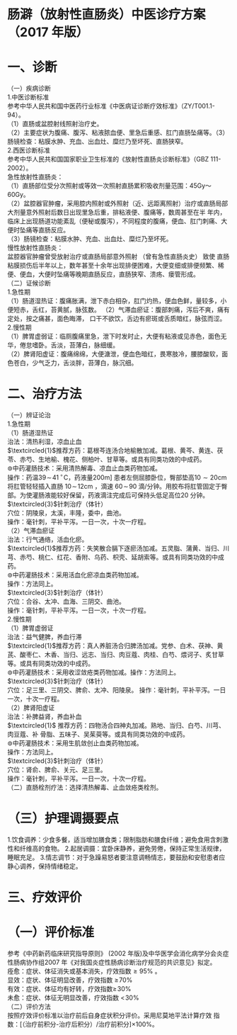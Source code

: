 # 肠澼（放射性直肠炎）中医诊疗方案 （2017 年版）  
# 一、诊断  
（一）疾病诊断  
1.中医诊断标准  
参考中华人民共和国中医药行业标准《中医病证诊断疗效标准》（ZY/T001.1-94）。  
（1）直肠或盆腔射线照射治疗史。  
（2）主要症状为腹痛、腹泻、粘液脓血便、里急后重感、肛门直肠坠痛等。（3）肠镜检查：粘膜水肿、充血、出血灶、糜烂乃至坏死、直肠狭窄。  
2.西医诊断标准  
参考中华人民共和国国家职业卫生标准的《放射性直肠炎诊断标准》（GBZ 111-2002）。  
急性放射性直肠炎：  
（1）直肠部位受分次照射或等效一次照射直肠累积吸收剂量范围：45Gy～60Gy。  
（2）盆腔器官肿瘤，采用腔内照射或外照射（近、远距离照射）治疗或直肠局部大剂量意外照射后数日出现里急后重，排粘液便、腹痛等，数周甚至在半 年内，临床上出现肠道功能紊乱（便秘或腹泻），不同程度的腹痛，便血、肛门刺痛、大便时坠痛等直肠反应。  
（3）肠镜检查：粘膜水肿、充血、出血灶、糜烂乃至坏死。  
慢性放射性直肠炎：  
盆腔器官肿瘤曾受放射治疗或直肠局部意外照射 （曾有急性直肠炎史） 致使 直肠粘膜损伤后半年以上，数年甚至十余年出现排便困难，大便变细或排便频繁、稀便、便血，大便时坠痛等晚期直肠反应，直肠狭窄、溃疡、瘘管形成。  
（二）证候诊断  
1.急性期  
（1）肠道湿热证：腹痛胀满，泄下赤白相杂，肛门灼热，便血色鲜，量较多，小便短赤，舌红，苔黄腻，脉弦数。 （2）气滞血瘀证：腹部刺痛，泻后不爽，痛有定处，按之痛甚，面色晦滞， 口干不欲饮，舌边有瘀斑或舌质暗红，脉弦而涩。  
2.慢性期  
（1）脾胃虚弱证：临厕腹痛里急，泄下时发时止，大便有粘液或见赤色，面色无华，倦怠嗜卧。舌淡，苔薄白，脉细缓。  
（2）脾肾阳虚证：腹痛绵绵，大便溏泄，便血色暗红，畏寒肢冷，腰膝酸软，面色苍白，少气乏力，舌淡胖，苔薄白，脉沉细。  
# 二、治疗方法  
（一）辨证论治  
1.急性期  
（1）肠道湿热证  
治法：清热利湿，凉血止血  
$\textcircled{1}$推荐方药：葛根芩连汤合地榆散加减。葛根、黄芩、黄连、茯苓、赤芍、生地榆、槐花、侧柏叶、甘草等。或具有同类功效的中成药。  
$\circledcirc$中药灌肠技术：采用清热解毒、凉血止血类药物加减。  
操作：药温$39\!\sim\!41\,^{\circ}\!\mathrm{C}$，药液量$200{\mathrm{m}}]$ 患者左侧屈膝卧位，臀部垫高$10\mathrm{{\sim}20\mathrm{{cm}}}$将肛管轻轻插入直肠 $10\!\sim\!12\mathrm{cm}$ ，滴速 $60\!\sim\!90$  滴/分钟。用胶布将肛管固定于臀 部。为使灌肠液能较好保留，药液滴注完成后可保持头低足高位20 分钟。  
$\textcircled{3}$针刺治疗（体针）  
穴位：阴陵泉，太溪，丰隆，委中，曲池。  
操作：毫针刺，平补平泻。一日一次，十次一疗程。  
（2）气滞血瘀证  
治法：行气通络，活血化瘀。  
$\textcircled{1}$推荐方药：失笑散合膈下逐瘀汤加减。五灵脂、蒲黄、当归、川芎、赤芍、桃仁、红花、香附、乌药、枳壳、延胡索等。或具有同类功效的中成药。  
$\circledcirc$中药灌肠技术：采用活血化瘀凉血类药物加减。  
操作：方法同上。  
$\textcircled{3}$针刺治疗（体针）  
穴位：合谷、太冲、血海、三阴交、曲池。  
操作：毫针刺，平补平泻。一日一次，十次一疗程。  
2.慢性期  
（1）脾胃虚弱证  
治法：益气健脾，养血行滞  
$\textcircled{1}$推荐方药：真人养脏汤合归脾汤加减。党参、白术、茯神、黄芪、酸枣仁、木香、当归、远志、当归、肉豆蔻、肉桂、白芍、煨诃子、炙甘草等。或具有同类功效的中成药。  
$\circledcirc$中药灌肠技术：采用收涩敛疮类药物加减。操作：方法同上。  
$\textcircled{3}$针刺治疗（体针）  
穴位：足三里、三阴交、脾俞、太冲、阳陵泉。 操作：毫针刺，平补平泻。一日一次，十次一疗程。  
（2）脾肾阳虚证  
治法：补脾益肾，养血补血  
$\textcircled{1}$ 推荐方药：四物汤合四神丸加减。熟地、当归、白芍、川芎、肉豆蔻、补 骨脂、五味子、吴茱萸等。或具有同类功效的中成药。  
$\circledcirc$中药灌肠技术：采用生肌敛创止血类药物加减。  
操作：方法同上。  
$\textcircled{3}$针刺治疗（体针）  
穴位：肾俞、脾俞、关元、足三里。  
操作：毫针刺，平补平泻。一日一次，十次一疗程。  
（二）直肠栓剂疗法：选择清热解毒、止血敛疮类栓剂。  
# （三）护理调摄要点  
1.饮食调养：少食多餐，适当增加膳食类；限制脂肪和膳食纤维；避免食用含刺激性和纤维高的食物。  2.起居调摄：宜卧床静养，避免劳倦，保持正常生活规律，睡眠充足。 3.情志调节：对于急躁易怒者要注意调畅情志，要鼓励和安慰患者应静心调养，保持情绪稳定。  
# 三、疗效评价  
# （一）评价标准  
参考《中药新药临床研究指导原则》 (2002 年版)及中华医学会消化病学分会炎症性肠病协作组2007 年《对我国炎症性肠病诊断治疗规范的共识意见》拟定。  
痊愈：症状、体征消失或基本消失，疗效指数${\geqslant}95\%$ 。  
显效：症状、体征明显改善，疗效指数 $\geqslant\!70\%$  
有效：症状、体征均有好转，疗效指数$\geqslant\!30\%$  
未愈：症状、体征无明显改善，疗效指数 $<\!30\%$  
（二）评价方法  
按照疗效评价标准以治疗前后自身症状积分评价。采用尼莫地平法计算疗效 指数：[（治疗前积分-治疗后积分）/治疗前积分]$\times100\%$。  